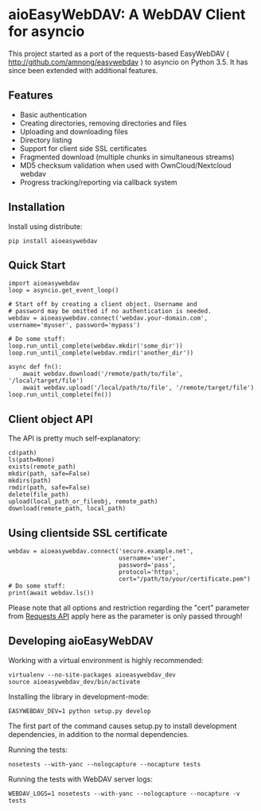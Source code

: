aioEasyWebDAV: A WebDAV Client for asyncio  
===========================================

This project started as a port of the requests-based EasyWebDAV ( http://github.com/amnong/easywebdav ) to asyncio on Python 3.5.
It has since been extended with additional features.


Features
--------

* Basic authentication
* Creating directories, removing directories and files
* Uploading and downloading files
* Directory listing
* Support for client side SSL certificates
* Fragmented download (multiple chunks in simultaneous streams)
* MD5 checksum validation when used with OwnCloud/Nextcloud webdav
* Progress tracking/reporting via callback system   


Installation
------------

Install using distribute:

    pip install aioeasywebdav

Quick Start
-----------

    import aioeasywebdav
    loop = asyncio.get_event_loop()
    
    # Start off by creating a client object. Username and
    # password may be omitted if no authentication is needed.
    webdav = aioeasywebdav.connect('webdav.your-domain.com', username='myuser', password='mypass')
    
    # Do some stuff:
    loop.run_until_complete(webdav.mkdir('some_dir'))
    loop.run_until_complete(webdav.rmdir('another_dir'))
    
    async def fn():
        await webdav.download('/remote/path/to/file', '/local/target/file')
        await webdav.upload('/local/path/to/file', '/remote/target/file')
    loop.run_until_complete(fn())

Client object API
-----------------

The API is pretty much self-explanatory:

    cd(path)
    ls(path=None)
    exists(remote_path)
    mkdir(path, safe=False)
    mkdirs(path)
    rmdir(path, safe=False)
    delete(file_path)
    upload(local_path_or_fileobj, remote_path)
    download(remote_path, local_path)

Using clientside SSL certificate
--------------------------------

    webdav = aioeasywebdav.connect('secure.example.net',
                                   username='user',
                                   password='pass',
                                   protocol='https',
                                   cert="/path/to/your/certificate.pem")
    # Do some stuff:
    print(await webdav.ls())

Please note that all options and restriction regarding the "cert" parameter from
[Requests API](http://docs.python-requests.org/en/latest/api/) apply here as the parameter is only passed through!

Developing aioEasyWebDAV
---------------------

Working with a virtual environment is highly recommended:

    virtualenv --no-site-packages aioeasywebdav_dev
    source aioeasywebdav_dev/bin/activate

Installing the library in development-mode:

    EASYWEBDAV_DEV=1 python setup.py develop

The first part of the command causes setup.py to install development dependencies, in addition to the normal dependencies.

Running the tests:

    nosetests --with-yanc --nologcapture --nocapture tests

Running the tests with WebDAV server logs:

    WEBDAV_LOGS=1 nosetests --with-yanc --nologcapture --nocapture -v tests
